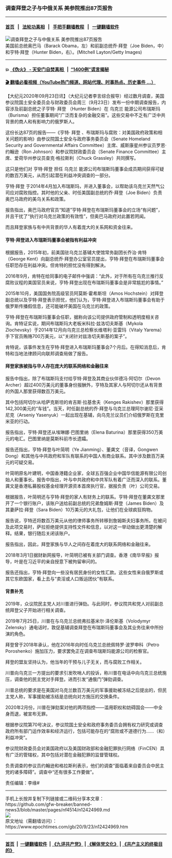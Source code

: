 ### 调查拜登之子与中俄关系 美参院推出87页报吿
------------------------

#### [首页](https://github.com/gfw-breaker/banned-news3/blob/master/README.md) &nbsp;&nbsp;|&nbsp;&nbsp; [法轮功真相](https://github.com/begood0513/basic/blob/master/README.md)  &nbsp;&nbsp;|&nbsp;&nbsp; [手把手翻墙教程](https://github.com/gfw-breaker/guides/wiki)  &nbsp;&nbsp;|&nbsp;&nbsp; [一键翻墙软件](https://github.com/gfw-breaker/nogfw/blob/master/README.md)  



<div><img alt="调查拜登之子与中俄关系 美参院推出87页报吿" class="attachment-djy_600_400 size-djy_600_400 wp-post-image" src="https://i.epochtimes.com/assets/uploads/2019/10/GettyImages-96282164-600x400.jpg"/>
<div class="caption">
 美国前总统奥巴马（Barack Obama，左）和前副总统乔·拜登（Joe Biden，中）和亨特·拜登（Hunter Biden，右）。(Mitchell Layton/Getty Images)
</div></div><hr/>

#### 💥 [《伪火》 - 天安门自焚真相 ](http://158.247.195.190:10000/videos/blog/weihuo.html)&nbsp; |&nbsp; [“1400例”谎言揭秘  ](http://158.247.195.190:10000/videos/blog/jiexi1400.html)

#### [ 🎬  翻墙必看视频（YouTube热门频道、网站代理、时事热点、历史事件 ...）](https://github.com/gfw-breaker/links/blob/master/banned.md)

<div><p>
 【大纪元2020年09月23日讯】（大纪元记者李言综合报导）经过数月调查，美国参议院国土安全委员会与财政委员会周三（9月23日）发布一份中期调查报告，内容涉及前副总统之子亨特·
 <ok href="https://www.epochtimes.com/gb/tag/%E6%8B%9C%E7%99%BB.html">
  拜登
 </ok>
 （Hunter Biden）在
 <ok href="https://www.epochtimes.com/gb/tag/%E4%B9%8C%E5%85%8B%E5%85%B0.html">
  乌克兰
 </ok>
 能源公司布瑞斯玛（Burisma）担任董事期间“广泛而复杂的金融交易”。这些交易中不乏有广泛中共背景的商人和有影响力的俄罗斯人。
</p>
<p>
 这份长达87页的报告——《亨特·
 <ok href="https://www.epochtimes.com/gb/tag/%E6%8B%9C%E7%99%BB.html">
  拜登
 </ok>
 、布瑞斯玛与腐败：对美国政府政策和相关问题的影响》由参议院国土安全与政府事务委员会（Senate Homeland Security and Governmental Affairs Committee）主席、威斯康星州参议员罗恩·约翰逊（Ron Johnson）和参议院财政委员会（Senate Finance Committee）主席、爱荷华州参议员查克·格拉斯利（Chuck Grassley）共同撰写。
</p>
<p>
 这只是他们对
 <ok href="https://www.epochtimes.com/gb/tag/%E4%BA%A8%E7%89%B9%C2%B7%E6%8B%9C%E7%99%BB.html">
  亨特·拜登
 </ok>
 担任
 <ok href="https://www.epochtimes.com/gb/tag/%E4%B9%8C%E5%85%8B%E5%85%B0.html">
  乌克兰
 </ok>
 能源公司布瑞斯玛董事会成员期间获得可疑的数百万美元，从而引起潜在利益冲突调查的一部分。
</p>
<p>
 <ok href="https://www.epochtimes.com/gb/tag/%E4%BA%A8%E7%89%B9%C2%B7%E6%8B%9C%E7%99%BB.html">
  亨特·拜登
 </ok>
 于2014年4月加入布瑞斯玛，并进入董事会，以帮助该乌克兰天然气公司应对腐败指控。其时他的父亲、时任美国副总统的乔·拜登（Joe Biden）负责奥巴马政府的美乌关系和政策。
</p>
<p>
 报告指出，奥巴马政府官员“知道”亨特·拜登在布瑞斯玛董事会的立场“有问题”，并且干扰了“执行对乌克兰政策的有效性”，但奥巴马政府对此置若罔闻。
</p>
<p>
 而且拜登家族与有中共背景的华人有着庞大的关系网和资金往来。
</p>
<h4>
 亨特·拜登进入布瑞斯玛董事会被指有利益冲突
</h4>
<p>
 根据报告，2015年初，前美国驻乌克兰基辅大使馆常务副团长乔治·肯特（George Kent）向副总统乔·拜登办公室官员提出，亨特·拜登在布瑞斯玛董事会任职恐存在利益冲突。但肯特的担忧没有得到解决。
</p>
<p>
 2016年9月，肯特在给同事的电子邮件中强调：“此外，对于所有在乌克兰推行反腐败议程的美国官员来说，亨特·拜登出现在布瑞斯玛董事会是非常尴尬的事情。”
</p>
<p>
 2015年10月，美国国务院高级官员阿莫斯·霍希斯坦（Amos Hochstein）对拜登副总统以及亨特·拜登表示担忧，他们认为，亨特·拜登进入布瑞斯玛董事会有助于俄罗斯传播假信息，还可能破坏美国在乌克兰的政策。
</p>
<p>
 亨特·拜登在布瑞斯玛董事会任职，据称向该公司提供政府管制和透明度相关咨询。肯特证实说，期间布瑞斯玛大老板米科拉·兹洛切夫斯基（Mykola Zlochevsky）于2014年12月向乌克兰总检察长维塔利·亚雷玛（Vitaly Yarema）手下官员贿赂700万美元，以“关闭针对兹洛切夫斯基的案子”。
</p>
<p>
 肯特说，该事件发生在亨特·拜登进入布瑞斯玛董事会7个月后。在得知消息后，肯特和当地法律顾问向联邦调查局做了报告。
</p>
<h4>
 拜登家族被指与华人存在庞大的联系网络和金融往来
</h4>
<p>
 报告中指出，除了布瑞斯玛支付给亨特·拜登及其商业伙伴德冯·阿切尔（Devon Archer）超过400万美元的董事身份报酬外，亨特及其家人与阿切尔还从有背景的外国人那里获得数百万美元。
</p>
<p>
 其中包括阿切尔从哈萨克斯坦的肯吉斯·拉基舍夫（Kenges Rakishev）那里获得142,300美元的“车钱”。当天，时任副总统的乔·拜登与乌克兰总理阿尔谢尼·亚采尼克（Arseniy Yasenyuk）一起出现在基辅，向乌克兰议员们介绍俄罗斯在克里米亚的行动。
</p>
<p>
 报告指出，亨特·拜登还从埃琳娜·巴图里纳（Elena Baturina）那里获得350万美元的电汇。巴图里纳是莫斯科前市长遗孀。
</p>
<p>
 报告还指出，亨特·拜登与叶简明（Ye Jianming）、董龚文（音译，Gongwen Dong）和其他与中共政府和军队有联系的中国人有商业联系。其中涉及数百万美元的可疑交易。
</p>
<p>
 叶简明原名叶建明，中国香港籍企业家，全球五百强企业中国华信能源有限公司创始人和董事长。报告中指出，叶与中共政府和中共军队有着广泛而深入的联系。董龚文是香港私募股权基金经理开源资本首席执行官，据报负责（叶）公司交易。
</p>
<p>
 根据报告，叶简明还与亨特·拜登的家人有财务上的联系。亨特·拜登在董龚文那里开了一个银行账户，该账户送给前副总统的兄弟詹姆斯·拜登（James Biden）及其妻萨拉·拜登（Sara Biden）10万美元的大礼包，让他们在全球疯狂购物。
</p>
<p>
 报告说，亨特还将数百万美元从他的律师事务所转移到詹姆斯夫妇事务所。在被问及此项交易时，萨拉拒绝提供支持性文件和信息，以对这一举动做出更清楚的解释。结果，银行随后关闭该账户。
</p>
<p>
 报告指出，因此，拜登家族与华人之间存在着庞大的联系网络和金融往来。
</p>
<p>
 2018年3月1日据财新网报导，叶简明已被有关部门调查。香港《南华早报》报导，叶是在习近平的亲自授意下被拘留审问的。
</p>
<p>
 报告还指出，亨特·拜登向一些没有居民身份的女性汇款。这些女性来自俄罗斯或其它东欧国家，看上去与“卖淫或人口贩运团伙”有联系。
</p>
<h4>
 背景补充
</h4>
<p>
 2019年，众议院民主党人对川普进行弹劾。与此同时，参议院共和党人对前副总统拜登父子开始进行相关调查。
</p>
<p>
 2019年7月25日，川普在与乌克兰总统弗拉基米尔·泽伦斯基（Volodymyr Zelensky）通电话时，敦促基辅调查拜登在布瑞斯玛董事会及其业务往来中所扮演的角色。
</p>
<p>
 拜登曾于2018年承认，他在2016年向时任乌克兰总统佩特罗·波罗申科（Petro Poroshenko）施加压力，要求罢免正在调查布瑞斯玛能源公司的检察官。
</p>
<p>
 拜登的盟友坚持认为，他当年的干预与儿子无关，而与腐败工作相关。
</p>
<p>
 川普向乌克兰一方提出的要求引发吹哨人的投诉，称川普在电话中向乌克兰总统施压，调查他的民主党对手拜登。进而引发“通俄门”弹劾调查。
</p>
<p>
 川普总统的要求是在美国对乌克兰数百万美元的军事援助被冻结之后提出的，但民主党人称，军事援助被冻结是总统向对方施压的交换条件。
</p>
<p>
 2020年2月份，川普在弹劾案对他的两项指控——滥用职权和妨碍国会——中全身而退，被宣布无罪。
</p>
<p>
 根据参议院第70号决议，参议院国土安全和政府事务委员会拥有权力研究或调查政府所有部门运作效率和经济运行，包括可能存在的“腐败或不道德行为……（和）利益冲突”。
</p>
<p>
 参议院财政委员会对美国政府以及美国财政部和金融犯罪执行网络（FinCEN）具有广泛的管辖权，其中包括对潜在金融犯罪的监督管辖权。
</p>
<p>
 负责调查的参议员约翰逊和格拉斯利表示，他们的调查“面临着来自委员会中民主党的诸多障碍”。调查中“还有很多工作要做”。
</p>
<p>
 责任编辑：李缘#
</p>
</div>
<hr/>
手机上长按并复制下列链接或二维码分享本文章：<br/>
https://github.com/gfw-breaker/banned-news3/blob/master/pages/nf4514/n12424969.md <br/>
<a href='https://github.com/gfw-breaker/banned-news3/blob/master/pages/nf4514/n12424969.md'><img src='https://github.com/gfw-breaker/banned-news3/blob/master/pages/nf4514/n12424969.md.png'/></a> <br/>
原文地址（需翻墙访问）：https://www.epochtimes.com/gb/20/9/23/n12424969.htm


------------------------
#### [首页](https://github.com/gfw-breaker/banned-news3/blob/master/README.md) &nbsp;|&nbsp; [一键翻墙软件](https://github.com/gfw-breaker/nogfw/blob/master/README.md) &nbsp;| [《九评共产党》](https://github.com/gfw-breaker/9ping.md/blob/master/README.md#九评之一评共产党是什么) | [《解体党文化》](https://github.com/gfw-breaker/jtdwh.md/blob/master/README.md) | [《共产主义的终极目的》](https://github.com/gfw-breaker/gczydzjmd.md/blob/master/README.md)


<img src='http://gfw-breaker.win/banned-news3/pages/nf4514/n12424969.md' width='0px' height='0px'/>